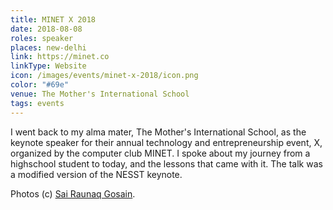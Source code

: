 ```yaml
---
title: MINET X 2018
date: 2018-08-08
roles: speaker
places: new-delhi
link: https://minet.co
linkType: Website
icon: /images/events/minet-x-2018/icon.png
color: "#69e"
venue: The Mother's International School
tags: events
---
```


I went back to my alma mater, The Mother's International School, as the keynote speaker for their annual technology and entrepreneurship event, X, organized by the computer club MINET. I spoke about my journey from a highschool student to today, and the lessons that came with it. The talk was a modified version of the NESST keynote.

<!--more-->

Photos (c) [Sai Raunaq Gosain](https://instagram.com/vellaindian).

<div class="two-images">
  <img alt="" src="/images/events/minet-x-2018/IMG_8006.jpg">
  <img alt="" src="/images/events/minet-x-2018/IMG_7988.jpg">
</div>
<div class="two-images">
  <div>
    <img alt="" src="/images/events/minet-x-2018/IMG_8045.jpg">
    <img alt="" src="/images/events/minet-x-2018/IMG_7997.jpg">
  </div>
  <div>
    <img alt="" src="/images/events/minet-x-2018/IMG_7995.jpg">
  </div>
</div>